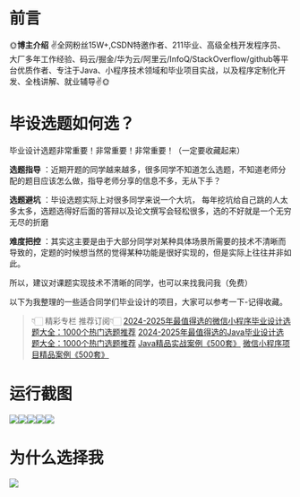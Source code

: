 # 前言

🌞**博主介绍**
✌全网粉丝15W+,CSDN特邀作者、211毕业、高级全栈开发程序员、大厂多年工作经验、码云/掘金/华为云/阿里云/InfoQ/StackOverflow/github等平台优质作者、专注于Java、小程序技术领域和毕业项目实战，以及程序定制化开发、全栈讲解、就业辅导✌🌞

# 毕设选题如何选？

毕业设计选题非常重要！非常重要！非常重要！（一定要收藏起来）

**选题指导** ：近期开题的同学越来越多，很多同学不知道怎么选题，不知道老师分配的题目应该怎么做，指导老师分享的信息不多，无从下手？

**选题避坑** ：毕设选题实际上对很多同学来说一个大坑，
每年挖坑给自己跳的人太多太多，选题选得好后面的答辩以及论文撰写会轻松很多，选的不好就是一个无穷无尽的折磨

**难度把控** ：其实这主要是由于大部分同学对某种具体场景所需要的技术不清晰而导致的，定题的时候想当然的觉得某种功能是很好实现的，但是实际上往往并非如此。

所以，建议对课题实现技术不清晰的同学，也可以来找我问我（免费）

以下为我整理的一些适合同学们毕业设计的项目，大家可以参考一下-记得收藏。

> 👇🏻 精彩专栏 推荐订阅👇🏻
> [2024-2025年最值得选的微信小程序毕业设计选题大全：1000个热门选题推荐](https://www.yuque.com/cxycsx/bve3ul)
> [2024-2025年最值得选的Java毕业设计选题大全：1000个热门选题推荐](https://www.yuque.com/cxycsx/bve3ul)
> [Java精品实战案例《500套》](https://www.yuque.com/cxycsx/bve3ul)
> [微信小程序项目精品案例《500套》](https://www.yuque.com/cxycsx/bve3ul)

# 运行截图

![](http://www.bysj52.com/uploadfile/ueditor/image/202306/%E6%AF%95%E8%AE%BEspringboot098%E5%9F%BA%E4%BA%8Eweb%E7%9A%84%E7%BD%91%E4%B8%8A%E6%91%84%E5%BD%B1%E5%B7%A5%E4%BD%9C%E5%AE%A4%E7%9A%84%E5%BC%80%E5%8F%91%E4%B8%8E%E5%AE%9E%E7%8E%B0%E6%AF%95%E4%B8%9A%E8%AE%BE%E8%AE%A1/2.png)![](http://www.bysj52.com/uploadfile/ueditor/image/202306/%E6%AF%95%E8%AE%BEspringboot098%E5%9F%BA%E4%BA%8Eweb%E7%9A%84%E7%BD%91%E4%B8%8A%E6%91%84%E5%BD%B1%E5%B7%A5%E4%BD%9C%E5%AE%A4%E7%9A%84%E5%BC%80%E5%8F%91%E4%B8%8E%E5%AE%9E%E7%8E%B0%E6%AF%95%E4%B8%9A%E8%AE%BE%E8%AE%A1/1.png)![](http://www.bysj52.com/uploadfile/ueditor/image/202306/%E6%AF%95%E8%AE%BEspringboot098%E5%9F%BA%E4%BA%8Eweb%E7%9A%84%E7%BD%91%E4%B8%8A%E6%91%84%E5%BD%B1%E5%B7%A5%E4%BD%9C%E5%AE%A4%E7%9A%84%E5%BC%80%E5%8F%91%E4%B8%8E%E5%AE%9E%E7%8E%B0%E6%AF%95%E4%B8%9A%E8%AE%BE%E8%AE%A1/5.png)![](http://www.bysj52.com/uploadfile/ueditor/image/202306/%E6%AF%95%E8%AE%BEspringboot098%E5%9F%BA%E4%BA%8Eweb%E7%9A%84%E7%BD%91%E4%B8%8A%E6%91%84%E5%BD%B1%E5%B7%A5%E4%BD%9C%E5%AE%A4%E7%9A%84%E5%BC%80%E5%8F%91%E4%B8%8E%E5%AE%9E%E7%8E%B0%E6%AF%95%E4%B8%9A%E8%AE%BE%E8%AE%A1/3.png)![](http://www.bysj52.com/uploadfile/ueditor/image/202306/%E6%AF%95%E8%AE%BEspringboot098%E5%9F%BA%E4%BA%8Eweb%E7%9A%84%E7%BD%91%E4%B8%8A%E6%91%84%E5%BD%B1%E5%B7%A5%E4%BD%9C%E5%AE%A4%E7%9A%84%E5%BC%80%E5%8F%91%E4%B8%8E%E5%AE%9E%E7%8E%B0%E6%AF%95%E4%B8%9A%E8%AE%BE%E8%AE%A1/4.png)

# 为什么选择我

![](http://upload.cxycsx.vip/%E6%9C%AA%E5%91%BD%E5%90%8D__2024-09-06+10_52_44.jpg)

